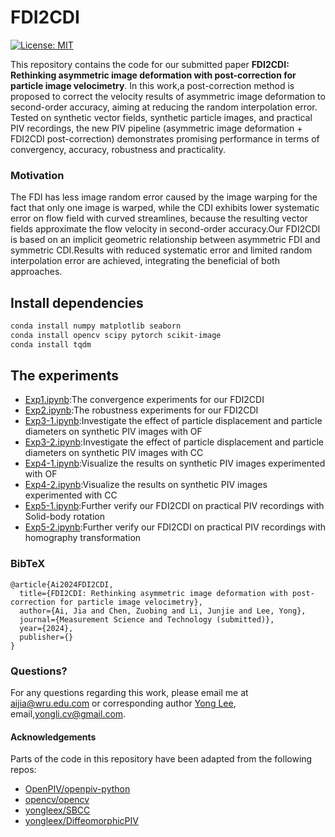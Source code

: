 # FDI2CDI
[![License: MIT](https://img.shields.io/badge/License-MIT-yellow.svg)](https://opensource.org/licenses/MIT)

This repository contains the code for our submitted paper __FDI2CDI: Rethinking asymmetric image deformation with post-correction for particle image velocimetry__. In this work,a post-correction method is proposed to correct the velocity results of asymmetric image deformation to second-order accuracy, aiming at reducing the random interpolation error. Tested on synthetic vector fields, synthetic particle images, and practical PIV recordings, the new PIV pipeline (asymmetric image deformation + FDI2CDI post-correction) demonstrates promising performance in terms of convergency, accuracy, robustness and practicality.

### Motivation
The FDI has less image random error caused by the image warping for the fact that only one image is warped, while the CDI exhibits lower systematic error on flow field with curved streamlines, because the resulting vector fields approximate the flow velocity in second-order accuracy.Our FDI2CDI is based on an implicit geometric relationship between asymmetric FDI and symmetric CDI.Results with reduced systematic error and limited random interpolation error are achieved, integrating the beneficial of both approaches.

## Install dependencies
```bash
conda install numpy matplotlib seaborn
conda install opencv scipy pytorch scikit-image
conda install tqdm  
```

## The experiments
* [Exp1.ipynb](https://github.com/jiaaiai/FDI2CDI/blob/main/Exp1.ipynb):The convergence experiments for our FDI2CDI
* [Exp2.ipynb](https://github.com/jiaaiai/FDI2CDI/blob/main/Exp2.ipynb):The robustness experiments for our FDI2CDI
* [Exp3-1.ipynb](https://github.com/jiaaiai/FDI2CDI/blob/main/Exp3-1.ipynb):Investigate the effect of particle displacement and particle diameters on synthetic PIV images with OF
* [Exp3-2.ipynb](https://github.com/jiaaiai/FDI2CDI/blob/main/Exp3-1.ipynb):Investigate the effect of particle displacement and particle diameters on synthetic PIV images with CC
* [Exp4-1.ipynb](https://github.com/jiaaiai/FDI2CDI/blob/main/Exp4-1.ipynb):Visualize the results on synthetic PIV images experimented with OF
* [Exp4-2.ipynb](https://github.com/jiaaiai/FDI2CDI/blob/main/Exp4-2.ipynb):Visualize the results on synthetic PIV images experimented with CC
* [Exp5-1.ipynb](https://github.com/jiaaiai/FDI2CDI/blob/main/Exp5-1.ipynb):Further verify our FDI2CDI on practical PIV recordings with Solid-body rotation
* [Exp5-2.ipynb](https://github.com/jiaaiai/FDI2CDI/blob/main/Exp5-2.ipynb):Further verify our FDI2CDI on practical PIV recordings with homography transformation

### BibTeX
```
@article{Ai2024FDI2CDI,
  title={FDI2CDI: Rethinking asymmetric image deformation with post-correction for particle image velocimetry},
  author={Ai, Jia and Chen, Zuobing and Li, Junjie and Lee, Yong},
  journal={Measurement Science and Technology (submitted)},
  year={2024},
  publisher={}
}
```

### Questions?
For any questions regarding this work, please email me at [aijia@wru.edu.com](mailto:aijia@wru.edu.com) or corresponding author [Yong Lee](https://github.com/yongleex), email,[yongli.cv@gmail.com](yongli.cv@gmail.com).

#### Acknowledgements
Parts of the code in this repository have been adapted from the following repos:

* [OpenPIV/openpiv-python](https://github.com/OpenPIV/openpiv-python)
* [opencv/opencv](https://github.com/opencv/opencv)
* [yongleex/SBCC](https://github.com/yongleex/sbcc)
* [yongleex/DiffeomorphicPIV](https://github.com/yongleex/DiffeomorphicPIV)

